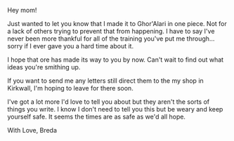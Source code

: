 Hey mom!

Just wanted to let you know that I made it to Ghor'Alari in one piece. Not for a lack of others trying to prevent that from happening. I have to say I've never been more thankful for all of the training you've put me through... sorry if I ever gave you a hard time about it.

I hope that ore has made its way to you by now. Can't wait to find out what ideas you're smithing up. 

If you want to send me any letters still direct them to the my shop in Kirkwall, I'm hoping to leave for there soon.

I've got a lot more I'd love to tell you about but they aren't the sorts of things you write. I know I don't need to tell you this but be weary and keep yourself safe. It seems the times are as safe as we'd all hope.

With Love,
Breda